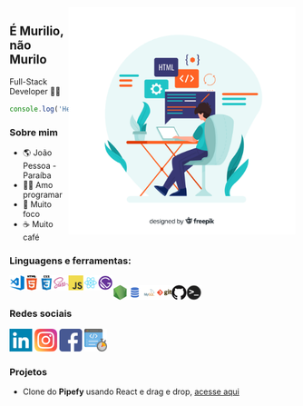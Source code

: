 <img align="right" width="400" src="https://github.com/murilio/murilio/blob/master/images/logo.jpg">


## É **Murilio**, não Murilo 

Full-Stack Developer :man_technologist:

```javascript
console.log('Hello World');
```

### Sobre mim

- :earth_americas: João Pessoa - Paraíba
- :man_technologist: Amo programar
- :dart: Muito foco
- :coffee: Muito café

### Linguagens e ferramentas:

<img align="left" alt="Visual Studio Code" width="26px" src="https://raw.githubusercontent.com/github/explore/80688e429a7d4ef2fca1e82350fe8e3517d3494d/topics/visual-studio-code/visual-studio-code.png" />
<img align="left" alt="HTML5" width="26px" src="https://raw.githubusercontent.com/github/explore/80688e429a7d4ef2fca1e82350fe8e3517d3494d/topics/html/html.png" />
<img align="left" alt="CSS3" width="26px" src="https://raw.githubusercontent.com/github/explore/80688e429a7d4ef2fca1e82350fe8e3517d3494d/topics/css/css.png" />
<img align="left" alt="Sass" width="26px" src="https://raw.githubusercontent.com/github/explore/80688e429a7d4ef2fca1e82350fe8e3517d3494d/topics/sass/sass.png" />
<img align="left" alt="JavaScript" width="26px" src="https://raw.githubusercontent.com/github/explore/80688e429a7d4ef2fca1e82350fe8e3517d3494d/topics/javascript/javascript.png" />
<img align="left" alt="React" width="26px" src="https://raw.githubusercontent.com/github/explore/80688e429a7d4ef2fca1e82350fe8e3517d3494d/topics/react/react.png" />
<img align="left" alt="Gatsby" width="26px" src="https://raw.githubusercontent.com/github/explore/e94815998e4e0713912fed477a1f346ec04c3da2/topics/gatsby/gatsby.png" /> 
</br>
<img align="left" alt="Node.js" width="26px" src="https://raw.githubusercontent.com/github/explore/80688e429a7d4ef2fca1e82350fe8e3517d3494d/topics/nodejs/nodejs.png" />
<img align="left" alt="SQL" width="26px" src="https://raw.githubusercontent.com/github/explore/80688e429a7d4ef2fca1e82350fe8e3517d3494d/topics/sql/sql.png" />
<img align="left" alt="MySQL" width="26px" src="https://raw.githubusercontent.com/github/explore/80688e429a7d4ef2fca1e82350fe8e3517d3494d/topics/mysql/mysql.png" />
<img align="left" alt="Git" width="26px" src="https://raw.githubusercontent.com/github/explore/80688e429a7d4ef2fca1e82350fe8e3517d3494d/topics/git/git.png" />
<img align="left" alt="GitHub" width="26px" src="https://raw.githubusercontent.com/github/explore/78df643247d429f6cc873026c0622819ad797942/topics/github/github.png" />
<img align="left" alt="Terminal" width="26px" src="https://raw.githubusercontent.com/github/explore/80688e429a7d4ef2fca1e82350fe8e3517d3494d/topics/terminal/terminal.png" />

</br>

### Redes sociais

[<img width="40" height="40" src="https://github.com/murilio/murilio/blob/master/images/linkedin.svg">](https://www.linkedin.com/in/murilio-nascimento-55775716a)
[<img width="40" height="40" src="https://github.com/murilio/murilio/blob/master/images/instagram.svg">](https://www.instagram.com/murilio.sw)
[<img width="40" height="40" src="https://github.com/murilio/murilio/blob/master/images/facebook.svg">](https://www.facebook.com/murilio.silva.1)
[<img width="40" height="40" src="https://github.com/murilio/murilio/blob/master/images/code.svg">](http://murilio.com.br/)

### Projetos 

- Clone do **Pipefy** usando React e drag e drop, [acesse aqui](https://muriliopipefy.netlify.app/)